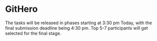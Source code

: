 # GitHero
The tasks will be released in phases starting at 3:30 pm Today, with the final submission deadline being 4:30 pm. Top 5-7 participants will get selected for the final stage.
